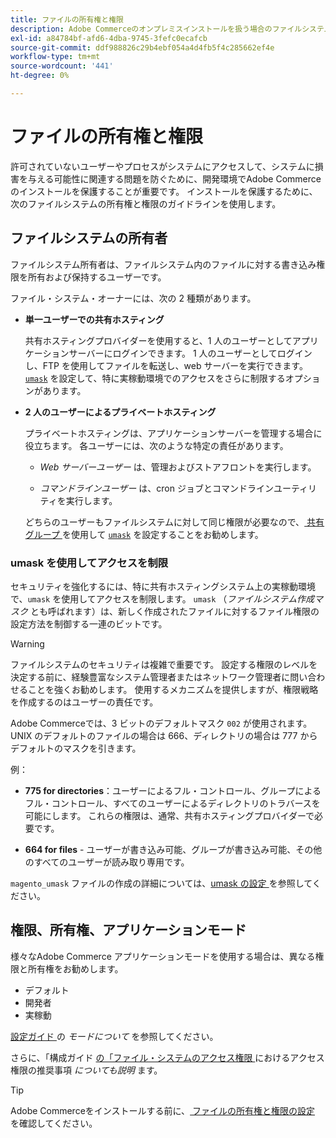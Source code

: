 ```yaml
---
title: ファイルの所有権と権限
description: Adobe Commerceのオンプレミスインストールを扱う場合のファイルシステム権限の重要性について説明します。
exl-id: a84784bf-afd6-4dba-9745-3fefc0ecafcb
source-git-commit: ddf988826c29b4ebf054a4d4fb5f4c285662ef4e
workflow-type: tm+mt
source-wordcount: '441'
ht-degree: 0%

---
```


# ファイルの所有権と権限

許可されていないユーザーやプロセスがシステムにアクセスして、システムに損害を与える可能性に関連する問題を防ぐために、開発環境でAdobe Commerceのインストールを保護することが重要です。 インストールを保護するために、次のファイルシステムの所有権と権限のガイドラインを使用します。

## ファイルシステムの所有者

ファイルシステム所有者は、ファイルシステム内のファイルに対する書き込み権限を所有および保持するユーザーです。

ファイル・システム・オーナーには、次の 2 種類があります。

- **単一ユーザーでの共有ホスティング**

  共有ホスティングプロバイダーを使用すると、1 人のユーザーとしてアプリケーションサーバーにログインできます。 1 人のユーザーとしてログインし、FTP を使用してファイルを転送し、web サーバーを実行できます。 [`umask`](#restrict-access-with-a-umask) を設定して、特に実稼動環境でのアクセスをさらに制限するオプションがあります。

- **2 人のユーザーによるプライベートホスティング**

  プライベートホスティングは、アプリケーションサーバーを管理する場合に役立ちます。 各ユーザーには、次のような特定の責任があります。

   - _Web サーバーユーザー_ は、管理およびストアフロントを実行します。

   - _コマンドラインユーザー_ は、cron ジョブとコマンドラインユーティリティを実行します。

  どちらのユーザーもファイルシステムに対して同じ権限が必要なので、[ 共有グループ ](configure-permissions.md#set-ownership-and-permissions-for-two-users) を使用して [`umask`](#restrict-access-with-a-umask) を設定することをお勧めします。

### umask を使用してアクセスを制限

セキュリティを強化するには、特に共有ホスティングシステム上の実稼動環境で、`umask` を使用してアクセスを制限します。 `umask` （_ファイルシステム作成マスク_ とも呼ばれます）は、新しく作成されたファイルに対するファイル権限の設定方法を制御する一連のビットです。

>[!WARNING]
>
>ファイルシステムのセキュリティは複雑で重要です。 設定する権限のレベルを決定する前に、経験豊富なシステム管理者またはネットワーク管理者に問い合わせることを強くお勧めします。 使用するメカニズムを提供しますが、権限戦略を作成するのはユーザーの責任です。

Adobe Commerceでは、3 ビットのデフォルトマスク `002` が使用されます。 UNIX のデフォルトのファイルの場合は 666、ディレクトリの場合は 777 からデフォルトのマスクを引きます。

例：

- **775 for directories**：ユーザーによるフル・コントロール、グループによるフル・コントロール、すべてのユーザーによるディレクトリのトラバースを可能にします。 これらの権限は、通常、共有ホスティングプロバイダーで必要です。

- **664 for files** - ユーザーが書き込み可能、グループが書き込み可能、その他のすべてのユーザーが読み取り専用です。

`magento_umask` ファイルの作成の詳細については、[umask の設定 ](../../next-steps/set-umask.md) を参照してください。

## 権限、所有権、アプリケーションモード

様々なAdobe Commerce アプリケーションモードを使用する場合は、異なる権限と所有権をお勧めします。

- デフォルト
- 開発者
- 実稼動

[ 設定ガイド ](../../../configuration/bootstrap/application-modes.md) の _モードについて_ を参照してください。

さらに、「構成ガイド [ の「ファイル・システムのアクセス権限 ](../../../configuration/deployment/file-system-permissions.md) におけるアクセス権限の推奨事項 _についても説明_ ます。

>[!TIP]
>
>Adobe Commerceをインストールする前に、[ ファイルの所有権と権限の設定 ](configure-permissions.md) を確認してください。
